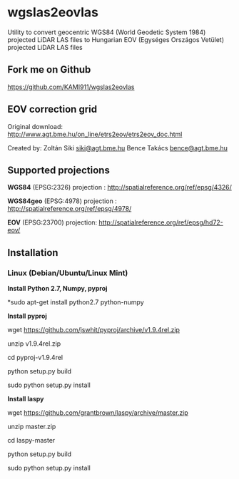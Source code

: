 # wgslas2eovlas

Utility to convert geocentric WGS84 (World Geodetic System 1984) projected LiDAR LAS files to Hungarian EOV (Egységes Országos Vetület) projected LiDAR LAS files

## Fork me on Github

https://github.com/KAMI911/wgslas2eovlas

## EOV correction grid

Original download: http://www.agt.bme.hu/on_line/etrs2eov/etrs2eov_doc.html

Created by: Zoltán Siki <siki@agt.bme.hu>
            Bence Takács <bence@agt.bme.hu>

## Supported projections

**WGS84**    (EPSG:2326) projection : http://spatialreference.org/ref/epsg/4326/

**WGS84geo** (EPSG:4978) projection : http://spatialreference.org/ref/epsg/4978/

**EOV**      (EPSG:23700) projection: http://spatialreference.org/ref/epsg/hd72-eov/


## Installation

### Linux (Debian/Ubuntu/Linux Mint)

**Install Python 2.7, Numpy, pyproj**

*sudo apt-get install python2.7 python-numpy

**Install pyproj**

wget https://github.com/jswhit/pyproj/archive/v1.9.4rel.zip

unzip v1.9.4rel.zip

cd pyproj-v1.9.4rel

python setup.py build

sudo python setup.py install

**Install laspy**

wget https://github.com/grantbrown/laspy/archive/master.zip

unzip master.zip

cd laspy-master

python setup.py build

sudo python setup.py install

